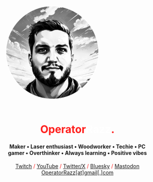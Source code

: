 <div class="container" style="display: flex;
    justify-content: center;
    align-items: center;
    height: 100vh; /* 100% of the viewport height */">
  <div class="content" style="text-align: center; /* Optional: Center text within the container */
    max-width: 80%; /* Optional: Limit content width */">
<div style="display: flex; flex-wrap: wrap; align-items: center;">
  <div style="flex: 0 auto; padding: 10px; box-sizing: border-box;">
    <img src="/assets/images/operatorrazz.png" alt="OperatorRazz" style="border-radius: 50%; width: 250px; height: 250px;" />
  </div>
  <div style="flex: 1; padding: 10px; box-sizing: border-box;">
    <h1><span style="color: #ff201e" class="ubuntu-sans-ubu">Operator</span><span style="color: #ffffff">Razz</span><span style="color: #ff201e">.</span></h1>
    <h4>Maker • Laser enthusiast • Woodworker • Techie • PC gamer • Overthinker • Always learning • Positive vibes</h4>
      <a href="https://www.twitch.tv/operatorrazz">Twitch</a> <span style="color: #ff201e">/</span> <a href="https://www.youtube.com/@operatorrazz/">YouTube</a> <span style="color: #ff201e">/</span> <a href="https://twitter.com/operatorrazz">Twitter/X</a> <span style="color: #ff201e">/</span> <a href="https://bsky.app/profile/operatorrazz.com">Bluesky</a> <span style="color: #ff201e">/</span> <a href="https://mastodon.gamedev.place/@OperatorRazz">Mastodon</a><br>
      <a href="mailto:operatorrazz@gmail.com">OperatorRazz[at]gmail[.]com</a>
  </div>
</div>
  </div>
</div>
